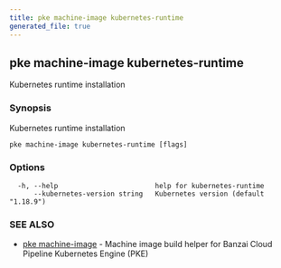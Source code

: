 ```yaml
---
title: pke machine-image kubernetes-runtime
generated_file: true
---
```

## pke machine-image kubernetes-runtime

Kubernetes runtime installation

### Synopsis

Kubernetes runtime installation

```
pke machine-image kubernetes-runtime [flags]
```

### Options

```
  -h, --help                        help for kubernetes-runtime
      --kubernetes-version string   Kubernetes version (default "1.18.9")
```

### SEE ALSO

* [pke machine-image](/docs/pke/cli/reference/pke_machine-image/)	 - Machine image build helper for Banzai Cloud Pipeline Kubernetes Engine (PKE)

